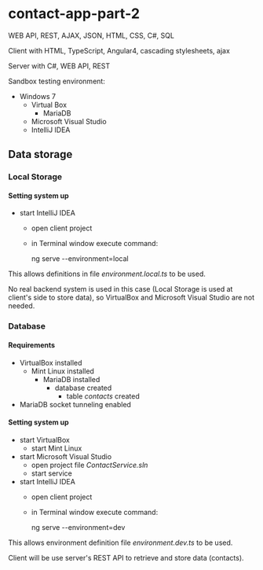 # contact-app-part-2
WEB API, REST, AJAX, JSON, HTML, CSS, C#, SQL

Client with HTML, TypeScript, Angular4, cascading stylesheets, ajax

Server with C#, WEB API, REST

Sandbox testing environment:

- Windows 7
  - Virtual Box
    - MariaDB
  - Microsoft Visual Studio
  - IntelliJ IDEA
  
## Data storage 

### Local Storage

#### Setting system up

- start IntelliJ IDEA
  - open client project
  - in Terminal window execute command:

    ng serve --environment=local
    
This allows definitions in file _environment.local.ts_ to be used.

No real backend system is used in this case (Local Storage is used at client's side to store data), so VirtualBox and Microsoft Visual Studio are not needed.

### Database

#### Requirements

- VirtualBox installed
  - Mint Linux installed
    - MariaDB installed 
      - database created
        - table _contacts_ created
- MariaDB socket tunneling enabled

#### Setting system up

- start VirtualBox
  - start Mint Linux
- start Microsoft Visual Studio
  - open project file _ContactService.sln_
  - start service
- start IntelliJ IDEA
  - open client project
  - in Terminal window execute command:

    ng serve --environment=dev
    
This allows environment definition file _environment.dev.ts_ to be used.

Client will be use server's REST API to retrieve and store data (contacts).
